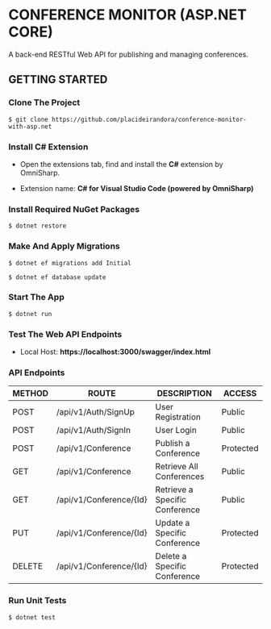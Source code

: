 # CONFERENCE MONITOR (ASP.NET CORE)
A back-end RESTful Web API for publishing and managing conferences.

## GETTING STARTED

### Clone The Project

```
$ git clone https://github.com/placideirandora/conference-monitor-with-asp.net
```

### Install C# Extension

- Open the extensions tab, find and install the **C#** extension by OmniSharp. 

- Extension name: **C# for Visual Studio Code (powered by OmniSharp)**


### Install Required NuGet Packages

```
$ dotnet restore
```

### Make And Apply Migrations

```
$ dotnet ef migrations add Initial 
```
```
$ dotnet ef database update 
```

### Start The App

```
$ dotnet run 
```

### Test The Web API Endpoints

- Local Host: **https://localhost:3000/swagger/index.html**

### API Endpoints

| METHOD | ROUTE | DESCRIPTION | ACCESS |
|--------|----------------|-------------|-----------------|
|  POST  | /api/v1/Auth/SignUp | User Registration | Public |
|  POST  | /api/v1/Auth/SignIn | User Login | Public |
|  POST  | /api/v1/Conference | Publish a Conference | Protected |
|  GET  | /api/v1/Conference | Retrieve All Conferences | Public |
|  GET  | /api/v1/Conference/{Id} | Retrieve a Specific Conference | Public |
|  PUT  | /api/v1/Conference/{Id} | Update a Specific Conference | Protected |
|  DELETE | /api/v1/Conference/{Id} | Delete a Specific Conference | Protected |

### Run Unit Tests

```
$ dotnet test
```